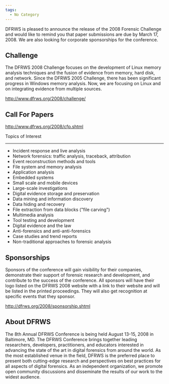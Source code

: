 ```yaml
---
tags:
  - No Category
---
```

DFRWS is pleased to announce the release of the 2008 Forensic Challenge
and would like to remind you that paper submissions are due by March 17,
2008. We are also looking for corporate sponsorships for the conference.

## Challenge

The DFRWS 2008 Challenge focuses on the development of Linux memory
analysis techniques and the fusion of evidence from memory, hard disk,
and network. Since the DFRWS 2005 Challenge, there has been significant
progress in Windows memory analysis. Now, we are focusing on Linux and
on integrating evidence from multiple sources.

<http://www.dfrws.org/2008/challenge/>

## Call For Papers

<http://www.dfrws.org/2008/cfp.shtml>

Topics of Interest

------------------------------------------------------------------------

- Incident response and live analysis
- Network forensics: traffic analysis, traceback, attribution
- Event reconstruction methods and tools
- File system and memory analysis
- Application analysis
- Embedded systems
- Small scale and mobile devices
- Large-scale investigations
- Digital evidence storage and preservation
- Data mining and information discovery
- Data hiding and recovery
- File extraction from data blocks ("file carving")
- Multimedia analysis
- Tool testing and development
- Digital evidence and the law
- Anti-forensics and anti-anti-forensics
- Case studies and trend reports
- Non-traditional approaches to forensic analysis

## Sponsorships

Sponsors of the conference will gain visibility for their companies,
demonstrate their support of forensic research and development, and
contribute to the success of the conference. All sponsors will have
their logo listed on the DFRWS 2008 website with a link to their website
and will be listed in the printed proceedings. They will also get
recognition at specific events that they sponsor.

<http://dfrws.org/2008/sponsorship.shtml>

## About DFRWS

The 8th Annual DFRWS Conference is being held August 13-15, 2008 in
Baltimore, MD. The DFRWS Conference brings together leading researchers,
developers, practitioners, and educators interested in advancing the
state of the art in digital forensics from around the world. As the most
established venue in the field, DFRWS is the preferred place to present
both cutting-edge research and perspectives on best practices for all
aspects of digital forensics. As an independent organization, we promote
open community discussions and disseminate the results of our work to
the widest audience.